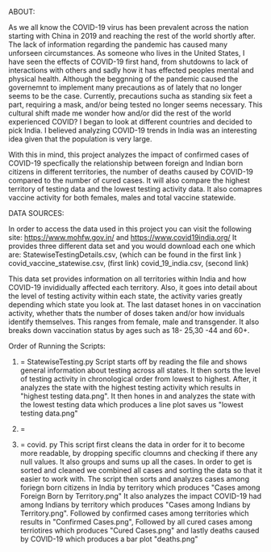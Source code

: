 



ABOUT: 


As we all know the COVID-19 virus has been prevalent across the nation starting with China in 2019 and reaching the rest of the world shortly after. The lack of information regarding the pandemic has caused many unforseen circumstances. As someone who lives in the United States, I have seen the effects of COVID-19 first hand, from shutdowns to lack of interactions with others and sadly how it has effected peoples mental and physical health. Although the beggnning of the pandemic caused the governemnt to implement many precautions as of lately that no longer seems to be the case. Currently, precautions sucha as standing six feet a part, requiring a mask, and/or being tested no longer seems necessary. This cultural shift made me wonder how and/or did the rest of the world experienced COVID? I began to look at different countries and decided to pick India. I believed analyzing COVID-19 trends in India was an interesting idea given that the population is very large. 


With this in mind, this project analyzes the impact of  confirmed cases of COVID-19 specfically the relationship between foreign and Indian born citizens in different territories, the number of deaths caused by COVID-19 compared to the number of cured cases. It will also compare the highest territory of testing data and the lowest testing activity data. It also comapres vaccine activity for both females, males and total vaccine statewide.


DATA SOURCES: 

In order to access the data used in this project you can visit the following site: https://www.mohfw.gov.in/ and https://www.covid19india.org/
It provides three different data set and you would download each one which are: 
StatewiseTestingDetails.csv, (which can be found in the first link )
covid_vaccine_statewise.csv, (first link)
covid_19_india.csv, (second link) 

This data set provides information on all territories within India and how COVID-19 invididually affected each territory. Also, it goes into detail about the level of testing activity within each state, the activity varies greatly depending which state you look at. The last dataset hones in on vaccination activity, whether thats the number of doses taken and/or how inviduals identify themselves. This ranges from female, male and transgender. It also breaks down vaccination status by ages such as 18- 25,30 -44 and 60+. 

Order of Running the Scripts: 

1) = StatewiseTesting.py 
Script starts off by reading the file and shows general information about testing across all states. It then sorts the level of testing activity in chronological order from lowest to highest. After, it analyzes the state with the highest testing activity which results in "highest testing data.png". It then hones in and analyzes the state with the lowest testing data which produces a line plot saves us "lowest testing data.png" 

 
2) = 


3) = covid. py
This script first cleans the data in order for it to become more readable, by dropping specific cloumns and checking if there any null values. It also groups and sums up all the cases. In order to get is sorted and cleaned we combined all cases and sorting the data so that it easier to work with. The script then sorts and analyzes cases among foriegn born citizens in India by territory which produces "Cases among Foreign Born by Territory.png" It also analyzes the impact COVID-19 had among Indians by territory which produces "Cases among Indians by Territory.png". Followed by confirmed cases among territories which results in "Confirmed Cases.png",  Followed by all cured cases among terriotires which produces "Cured Cases.png" and lastly deaths caused by COVID-19 which produces a bar plot "deaths.png"

